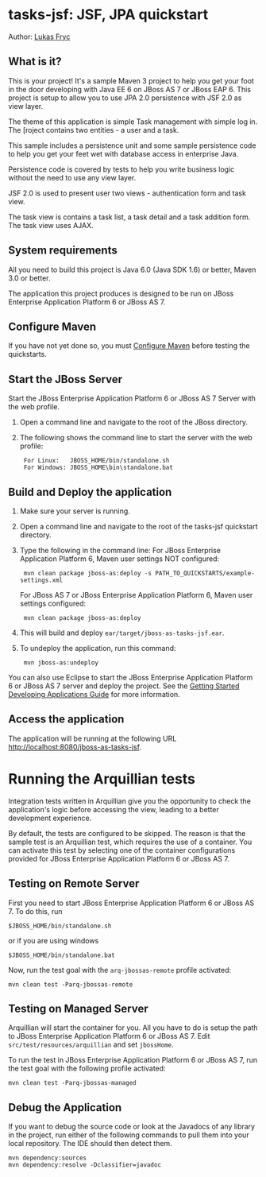 tasks-jsf: JSF, JPA quickstart
==============================

Author: [Lukas Fryc](https://community.jboss.org/people/lfryc)


What is it?
-----------

This is your project! It's a sample Maven 3 project to help you get your foot in the door developing with Java EE 6 on JBoss AS 7 or JBoss EAP 6. 
This project is setup to allow you to use JPA 2.0 persistence with JSF 2.0 as view layer.

The theme of this application is simple Task management with simple log in. The [roject contains two entities - a user and a task.

This sample includes a persistence unit and some sample persistence code to help you get your feet wet with database access in enterprise Java.

Persistence code is covered by tests to help you write business logic without the need to use any view layer.

JSF 2.0 is used to present user two views - authentication form and task view.

The task view is contains a task list, a task detail and a task addition form. The task view uses AJAX.

System requirements
-------------------

All you need to build this project is Java 6.0 (Java SDK 1.6) or better, Maven 3.0 or better.

The application this project produces is designed to be run on JBoss Enterprise Application Platform 6 or JBoss AS 7. 


Configure Maven 
-------------

If you have not yet done so, you must [Configure Maven](../README.html/#mavenconfiguration) before testing the quickstarts.


Start the JBoss Server
-------------------------

Start the JBoss Enterprise Application Platform 6 or JBoss AS 7 Server with the web profile.

1. Open a command line and navigate to the root of the JBoss directory.
2. The following shows the command line to start the server with the web profile:

        For Linux:   JBOSS_HOME/bin/standalone.sh
        For Windows: JBOSS_HOME\bin\standalone.bat


Build and Deploy the application
-------------------------

1. Make sure your server is running.
2. Open a command line and navigate to the root of the tasks-jsf quickstart directory.
3. Type the following in the command line: 
    For JBoss Enterprise Application Platform 6, Maven user settings NOT configured: 

        mvn clean package jboss-as:deploy -s PATH_TO_QUICKSTARTS/example-settings.xml

    For JBoss AS 7 or JBoss Enterprise Application Platform 6, Maven user settings configured: 

        mvn clean package jboss-as:deploy

4. This will build and deploy `ear/target/jboss-as-tasks-jsf.ear`.
5. To undeploy the application, run this command:

        mvn jboss-as:undeploy

You can also use Eclipse to start the JBoss Enterprise Application Platform 6 or JBoss AS 7 server and deploy the project. See the <a href="https://docs.jboss.org/author/display/AS71/Getting+Started+Developing+Applications+Guide" title="Getting Started Developing Applications Guide">Getting Started Developing Applications Guide</a> for more information.

Access the application 
---------------------

The application will be running at the following URL <http://localhost:8080/jboss-as-tasks-jsf>.

Running the Arquillian tests
============================

Integration tests written in Arquillian give you the opportunity to check the application's logic before accessing the view, leading to a better development experience.

By default, the tests are configured to be skipped. The reason is that the sample test is an Arquillian test, which requires the use of a container. You can activate this test by selecting one of the container configurations provided for JBoss Enterprise Application Platform 6 or JBoss AS 7.

Testing on Remote Server
-------------------------
 
First you need to start JBoss Enterprise Application Platform 6 or JBoss AS 7. To do this, run
  
    $JBOSS_HOME/bin/standalone.sh
  
or if you are using windows
 
    $JBOSS_HOME/bin/standalone.bat

Now, run the test goal with the `arq-jbossas-remote` profile activated:

    mvn clean test -Parq-jbossas-remote

Testing on Managed Server
-------------------------
 
Arquillian will start the container for you. All you have to do is setup the path to JBoss Enterprise Application Platform 6 or JBoss AS 7. Edit `src/test/resources/arquillian` and set `jbossHome`.

To run the test in JBoss Enterprise Application Platform 6 or JBoss AS 7, run the test goal with the following profile activated:

    mvn clean test -Parq-jbossas-managed

Debug the Application
---------------------

If you want to debug the source code or look at the Javadocs of any library in the project, run either of the following commands to pull them into your local repository. The IDE should then detect them.

    mvn dependency:sources
    mvn dependency:resolve -Dclassifier=javadoc
